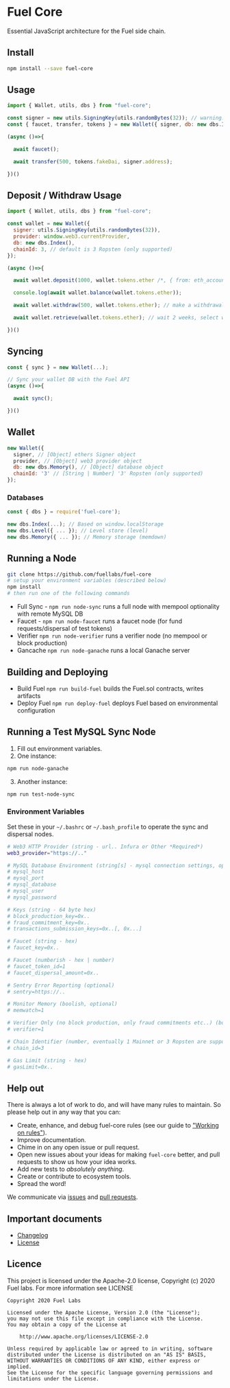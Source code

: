# Fuel Core

Essential JavaScript architecture for the Fuel side chain.

## Install

```sh
npm install --save fuel-core
```

## Usage

```js
import { Wallet, utils, dbs } from "fuel-core";

const signer = new utils.SigningKey(utils.randomBytes(32)); // warning: not secure entropy generation..
const { faucet, transfer, tokens } = new Wallet({ signer, db: new dbs.Index() });

(async ()=>{

  await faucet();

  await transfer(500, tokens.fakeDai, signer.address);

})()

```

## Deposit / Withdraw Usage

```js
import { Wallet, utils, dbs } from "fuel-core";

const wallet = new Wallet({
  signer: utils.SigningKey(utils.randomBytes(32)),
  provider: window.web3.currentProvider,
  db: new dbs.Index(),
  chainId: 3, // default is 3 Ropsten (only supported)
});

(async ()=>{

  await wallet.deposit(1000, wallet.tokens.ether /*, { from: eth_accounts[0] } */);

  console.log(await wallet.balance(wallet.tokens.ether));

  await wallet.withdraw(500, wallet.tokens.ether); // make a withdrawal UTXO

  await wallet.retrieve(wallet.tokens.ether); // wait 2 weeks, select withdrawal zero or first withdrawal in DB to retrieve [, withdrawlIndex]

})()

```

## Syncing

```js
const { sync } = new Wallet(...);

// Sync your wallet DB with the Fuel API
(async ()=>{

  await sync();

})()

```

## Wallet

```js
new Wallet({
  signer, // [Object] ethers Signer object
  provider, // [Object] web3 provider object
  db: new dbs.Memory(), // [Object] database object
  chainId: '3' // [String | Number] '3' Ropsten (only supported)
});
```

### Databases

```js
const { dbs } = require('fuel-core');

new dbs.Index(...); // Based on window.localStorage
new dbs.Level({ ... }); // Level store (level)
new dbs.Memory({ ... }); // Memory storage (memdown)
```

## Running a Node

```sh
git clone https://github.com/fuellabs/fuel-core
# setup your environment variables (described below)
npm install
# then run one of the following commands
```

- Full Sync - `npm run node-sync` runs a full node with mempool optionality with remote MySQL DB
- Faucet - `npm run node-faucet` runs a faucet node (for fund requests/dispersal of test tokens)
- Verifier `npm run node-verifier` runs a verifier node (no mempool or block production)
- Gancache `npm run node-ganache` runs a local Ganache server

## Building and Deploying

- Build Fuel `npm run build-fuel` builds the Fuel.sol contracts, writes artifacts
- Deploy Fuel `npm run deploy-fuel` deploys Fuel based on environmental configuration

## Running a Test MySQL Sync Node

1) Fill out environment variables.
2) One instance:
```sh
npm run node-ganache
```
3) Another instance:
```sh
npm run test-node-sync
```

### Environment Variables

Set these in your `~/.bashrc` or `~/.bash_profile` to operate the sync and dispersal nodes.

```sh
# Web3 HTTP Provider (string - url.. Infura or Other *Required*)
web3_provider="https://.."

# MySQL Database Environment (string[s] - mysql connection settings, optional for sync or verifier nodes)
# mysql_host
# mysql_port
# mysql_database
# mysql_user
# mysql_password

# Keys (string - 64 byte hex)
# block_production_key=0x..
# fraud_commitment_key=0x..
# transactions_submission_keys=0x..[, 0x...]

# Faucet (string - hex)
# faucet_key=0x..

# Faucet (numberish - hex | number)
# faucet_token_id=1
# faucet_dispersal_amount=0x..

# Sentry Error Reporting (optional)
# sentry=https://..

# Monitor Memory (boolish, optional)
# memwatch=1

# Verifier Only (no block production, only fraud commitments etc..) (boolish, optional)
# verifier=1

# Chain Identifier (number, eventually 1 Mainnet or 3 Ropsten are supported, default: 3)
# chain_id=3

# Gas Limit (string - hex)
# gasLimit=0x..
```

## Help out

There is always a lot of work to do, and will have many rules to maintain. So please help out in any way that you can:

- Create, enhance, and debug fuel-core rules (see our guide to ["Working on rules"](./.github/CONTRIBUTING.md)).
- Improve documentation.
- Chime in on any open issue or pull request.
- Open new issues about your ideas for making `fuel-core` better, and pull requests to show us how your idea works.
- Add new tests to *absolutely anything*.
- Create or contribute to ecosystem tools.
- Spread the word!

We communicate via [issues](https://github.com/fuellabs/fuel-core/issues) and [pull requests](https://github.com/fuellabs/fuel-core/pulls).

## Important documents

- [Changelog](CHANGE_LOG.md)
- [License](https://raw.githubusercontent.com/fuellabs/fuel-core/master/LICENSE)

## Licence

This project is licensed under the Apache-2.0 license, Copyright (c) 2020 Fuel labs. For more information see LICENSE

```
Copyright 2020 Fuel Labs

Licensed under the Apache License, Version 2.0 (the "License");
you may not use this file except in compliance with the License.
You may obtain a copy of the License at

    http://www.apache.org/licenses/LICENSE-2.0

Unless required by applicable law or agreed to in writing, software
distributed under the License is distributed on an "AS IS" BASIS,
WITHOUT WARRANTIES OR CONDITIONS OF ANY KIND, either express or implied.
See the License for the specific language governing permissions and
limitations under the License.
```
